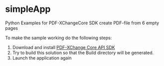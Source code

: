 # simpleApp
Python Examples for PDF-XChangeCore SDK create PDF-file from 6 empty pages

To make the sample working do the following steps:

1.  Download and install [PDF-XChange Core API SDK](http://www.tracker-software.com/product/pdf-xchange-core-api-sdk)
2.  Try to build this solution so that the Build directory will be generated.
4.  Launch the application again